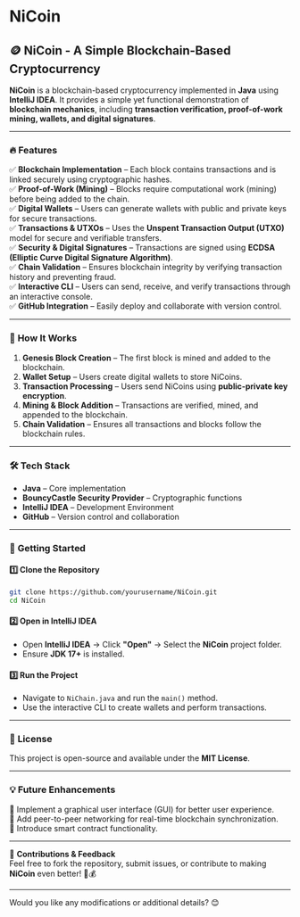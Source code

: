 # NiCoin
## 🪙 NiCoin - A Simple Blockchain-Based Cryptocurrency  

**NiCoin** is a blockchain-based cryptocurrency implemented in **Java** using **IntelliJ IDEA**. It provides a simple yet functional demonstration of **blockchain mechanics**, including **transaction verification, proof-of-work mining, wallets, and digital signatures**.  

---

### 🔥 **Features**  
✅ **Blockchain Implementation** – Each block contains transactions and is linked securely using cryptographic hashes.  
✅ **Proof-of-Work (Mining)** – Blocks require computational work (mining) before being added to the chain.  
✅ **Digital Wallets** – Users can generate wallets with public and private keys for secure transactions.  
✅ **Transactions & UTXOs** – Uses the **Unspent Transaction Output (UTXO)** model for secure and verifiable transfers.  
✅ **Security & Digital Signatures** – Transactions are signed using **ECDSA (Elliptic Curve Digital Signature Algorithm)**.  
✅ **Chain Validation** – Ensures blockchain integrity by verifying transaction history and preventing fraud.  
✅ **Interactive CLI** – Users can send, receive, and verify transactions through an interactive console.  
✅ **GitHub Integration** – Easily deploy and collaborate with version control.  

---

### 📌 **How It Works**
1. **Genesis Block Creation** – The first block is mined and added to the blockchain.  
2. **Wallet Setup** – Users create digital wallets to store NiCoins.  
3. **Transaction Processing** – Users send NiCoins using **public-private key encryption**.  
4. **Mining & Block Addition** – Transactions are verified, mined, and appended to the blockchain.  
5. **Chain Validation** – Ensures all transactions and blocks follow the blockchain rules.  

---

### 🛠 **Tech Stack**
- **Java** – Core implementation  
- **BouncyCastle Security Provider** – Cryptographic functions  
- **IntelliJ IDEA** – Development Environment  
- **GitHub** – Version control and collaboration  

---

### 🚀 **Getting Started**
#### 1️⃣ Clone the Repository  
```sh
git clone https://github.com/yourusername/NiCoin.git
cd NiCoin
```
#### 2️⃣ Open in IntelliJ IDEA  
- Open **IntelliJ IDEA** → Click **"Open"** → Select the **NiCoin** project folder.  
- Ensure **JDK 17+** is installed.  

#### 3️⃣ Run the Project  
- Navigate to `NiChain.java` and run the `main()` method.  
- Use the interactive CLI to create wallets and perform transactions.  

---

### 📜 **License**  
This project is open-source and available under the **MIT License**.  

---

### 💡 **Future Enhancements**  
🔹 Implement a graphical user interface (GUI) for better user experience.  
🔹 Add peer-to-peer networking for real-time blockchain synchronization.  
🔹 Introduce smart contract functionality.  

---

🔗 **Contributions & Feedback**  
Feel free to fork the repository, submit issues, or contribute to making **NiCoin** even better! 🚀💰  

---

Would you like any modifications or additional details? 😊
